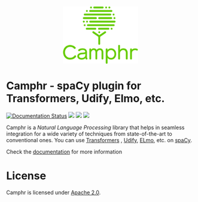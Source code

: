 <p align="center"><img src="https://github.com/PKSHATechnology-Research/camphr/blob/master/img/logoc.svg" width="200" /></p>

# Camphr - spaCy plugin for Transformers, Udify, Elmo, etc.

[![Documentation Status](https://readthedocs.org/projects/camphr/badge/?version=latest)](https://camphr.readthedocs.io/en/latest/?badge=latest)
![](https://github.com/PKSHATechnology-Research/camphr/workflows/test/badge.svg)
![](https://github.com/PKSHATechnology-Research/camphr/workflows/test%20extras/badge.svg)
![](https://github.com/PKSHATechnology-Research/camphr/workflows/test%20package/badge.svg)

Camphr is a *Natural Language Processing* library that helps in seamless integration for a wide variety of techniques from state-of-the-art to conventional ones.
You can use [Transformers](https://huggingface.co/transformers/) ,  [Udify](https://github.com/Hyperparticle/udify), [ELmo](https://allennlp.org/elmo), etc. on [spaCy](https://github.com/explosion/spaCy).

Check the [documentation](https://camphr.readthedocs.io/en/latest/) for more information

# License

Camphr is licensed under [Apache 2.0](./LICENSE).
